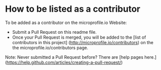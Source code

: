 # How to be listed as a contributor

To be added as a contributor on the microprofile.io Website:
  
* Submit a Pull Request on this readme file.
* Once your Pull Request is merged, you will be added to the [list of contributors in this project] (http://microprofile.io/contributors) on the the microprofile.io/contributors page.


Note: Never submitted a Pull Request before? There are [help pages here.] (https://help.github.com/articles/creating-a-pull-request/)